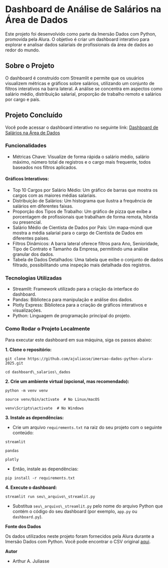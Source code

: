 # Dashboard de Análise de Salários na Área de Dados

Este projeto foi desenvolvido como parte da Imersão Dados com Python, promovida pela Alura. O objetivo é criar um dashboard interativo para explorar e analisar dados salariais de profissionais da área de dados ao redor do mundo.

## Sobre o Projeto

O dashboard é construído com Streamlit e permite que os usuários visualizem métricas e gráficos sobre salários, utilizando um conjunto de filtros interativos na barra lateral. A análise se concentra em aspectos como salário médio, distribuição salarial, proporção de trabalho remoto e salários por cargo e país.

## Projeto Concluído

Você pode acessar o dashboard interativo no seguinte link:
[Dashboard de Salários na Área de Dados](https://dashboard-salario-area-dados.streamlit.app/)

### Funcionalidades

* Métricas Chave: Visualize de forma rápida o salário médio, salário máximo, número total de registros e o cargo mais frequente, todos baseados nos filtros aplicados.

#### Gráficos Interativos:
* Top 10 Cargos por Salário Médio: Um gráfico de barras que mostra os cargos com as maiores médias salariais.
* Distribuição de Salários: Um histograma que ilustra a frequência de salários em diferentes faixas.
* Proporção dos Tipos de Trabalho: Um gráfico de pizza que exibe a porcentagem de profissionais que trabalham de forma remota, híbrida ou presencial.
* Salário Médio de Cientista de Dados por País: Um mapa-múndi que mostra a média salarial para o cargo de Cientista de Dados em diferentes países.
* Filtros Dinâmicos: A barra lateral oferece filtros para Ano, Senioridade, Tipo de Contrato e Tamanho da Empresa, permitindo uma análise granular dos dados.
* Tabela de Dados Detalhados: Uma tabela que exibe o conjunto de dados filtrado, possibilitando uma inspeção mais detalhada dos registros.

### Tecnologias Utilizadas

* Streamlit: Framework utilizado para a criação da interface do dashboard.
* Pandas: Biblioteca para manipulação e análise dos dados.
* Plotly Express: Biblioteca para a criação de gráficos interativos e visualizações.
* Python: Linguagem de programação principal do projeto.

### Como Rodar o Projeto Localmente

Para executar este dashboard em sua máquina, siga os passos abaixo:

**1. Clone o repositório:**
    
```
git clone https://github.com/ajuliasse/imersao-dados-python-alura-2025.git 

cd dashboard\_salarios\_dados
```
**2. Crie um ambiente virtual (opcional, mas recomendado):**
```
python -m venv venv

source venv/bin/activate  # No Linux/macOS

venv\Scripts\activate  # No Windows
```
**3. Instale as dependências:**

* Crie um arquivo ```requirements.txt``` na raiz do seu projeto com o seguinte conteúdo:

```
streamlit

pandas

plotly
```

* Então, instale as dependências:
```
pip install -r requirements.txt
```

**4. Execute o dashboard:**
```
streamlit run seu\_arquivo\_streamlit.py
```

* Substitua `seu\_arquivo\_streamlit.py` pelo nome do arquivo Python que contém o código do seu dashboard (por exemplo, `app.py` ou `dashboard.py`).

**Fonte dos Dados**

Os dados utilizados neste projeto foram fornecidos pela Alura durante a Imersão Dados com Python. Você pode encontrar o CSV original [aqui](https://raw.githubusercontent.com/vqrca/dashboard_salarios_dados/refs/heads/main/dados-imersao-final.csv).

**Autor**

* Arthur A. Juliasse
